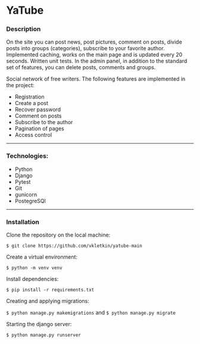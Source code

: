 # YaTube

### Description
On the site you can post news, post pictures, comment on posts, divide posts into groups (categories), subscribe to your favorite author. Implemented caching, works on the main page and is updated every 20 seconds. Written unit tests. In the admin panel, in addition to the standard set of features, you can delete posts, comments and groups.

Social network of free writers. The following features are implemented in the project:
* Registration
* Create a post
* Recover password
* Comment on posts
* Subscribe to the author
* Pagination of pages
* Access control
---
### Technologies:
* Python
* Django
* Pytest
* Git
* gunicorn
* PostegreSQl
---

### Installation
Clone the repository on the local machine:

```$ git clone https://github.com/vkletkin/yatube-main```

 Create a virtual environment:
 
 ```$ python -m venv venv```
 
 Install dependencies:

```$ pip install -r requirements.txt```

Creating and applying migrations:

```$ python manage.py makemigrations``` and  ```$ python manage.py migrate```

Starting the django server:

```$ python manage.py runserver```
